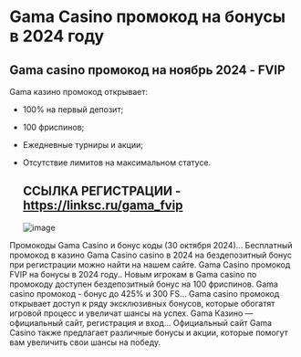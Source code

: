 # Gama Casino промокод на бонусы в 2024 году

## Gama casino промокод на ноябрь 2024 - FVIP

Gama казино промокод открывает:

- 100% на первый депозит;
- 100 фриспинов;
- Ежедневные турниры и акции;
- Отсутствие лимитов на максимальном статусе.

  ## ССЫЛКА РЕГИСТРАЦИИ - https://linksc.ru/gama_fvip

  ![image](https://github.com/user-attachments/assets/dc262c1c-95b0-4cf6-923d-279d442ae6e8)


Промокоды Gama Casino и бонус коды (30 октября 2024)... Бесплатный промокод в казино Gama Casino casino в 2024 на бездепозитный бонус при регистрации можно найти на нашем сайте.
Gama Casino промокод FVIP на бонусы в 2024 году.. Новым игрокам в Gama casino по промокоду доступен бездепозитный бонус на 100 фриспинов.
Gama casino промокод - бонус до 425% и 300 FS... Gama casino промокод открывает доступ к ряду эксклюзивных бонусов, которые обогатят игровой процесс и увеличат шансы на успех.
Gama Казино — официальный сайт, регистрация и вход... Официальный сайт Gama Casino также предлагает различные бонусы и акции, которые помогут вам увеличить свои шансы на победу.
